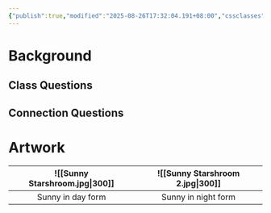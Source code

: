 ```yaml
---
{"publish":true,"modified":"2025-08-26T17:32:04.191+08:00","cssclasses":""}
---
```


# Background


## Class Questions


## Connection Questions


# Artwork
| ![[Sunny Starshroom.jpg\|300]] | ![[Sunny Starshroom 2.jpg\|300]] |
| :-----------------------: | :-------------------------: |
|     Sunny in day form     |     Sunny in night form     |

